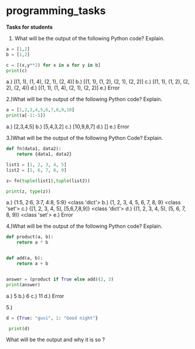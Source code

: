 # programming_tasks

**Tasks for students**

1. What will be the output of the following Python code? Explain.
```python
a = [1,2]
b = [1,2]

c = [(x,y**2) for x in a for y in b] 
print(c)﻿
```
a.) [(1, 1), (1, 4), (2, 1), (2, 4)]
b.) [(1, 1), (1, 2), (2, 1), (2, 2)]
c.) [(1, 1), (1, 2), (2, 2), (2, 4)]
d.) [(1, 1), (1, 4), (2, 1), (2, 2)]
e.) Error

2.)What will be the output of the following Python code? Explain.
```python
a = [1,2,3,4,5,6,7,8,9,10]
print(a[-1:-5])﻿
```
a.) [2,3,4,5]
b.) [5,4,3,2]
c.) [10,9,8,7]
d.) []
e.) Error

3.)What will be the output of the following Python Code? Explain.
```python
def fn(data1, data2):
    return {data1, data2}

list1 = [1, 2, 3, 4, 5]
list2 = [5, 6, 7, 8, 9]

z= fn(tuple(list1),tuple(list2))

print(z, type(z))﻿
```
a.) {1:5, 2:6, 3:7, 4:8, 5:9} <class 'dict'>
b.) {1, 2, 3, 4, 5, 6, 7, 8, 9} <class 'set'>
c.) {[1, 2, 3, 4, 5], [5,6,7,8,9]} <class 'dict'>
d.) {(1, 2, 3, 4, 5), (5, 6, 7, 8, 9)} <class 'set'>
e.) Error

4.)What will be the output of the following Python code? Explain.
```python
def product(a, b):
    return a * b


def add(a, b):
    return a + b


answer = (product if True else add)(2, 3)
print(answer)﻿
```
a.) 5
b.) 6
c.) 11
d.) Error

5.)
```python
d = {True: "guvi", 1: "Good night"}

 print(d)
 ```

What will be the output and why it is so ?
